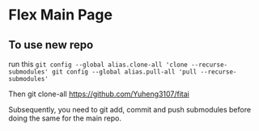 # Flex Main Page

## To use new repo

run this `git config --global alias.clone-all 'clone --recurse-submodules'
git config --global alias.pull-all 'pull --recurse-submodules'`

Then git clone-all https://github.com/Yuheng3107/fitai

Subsequently, you need to git add, commit and push submodules before doing the same for the main repo.
